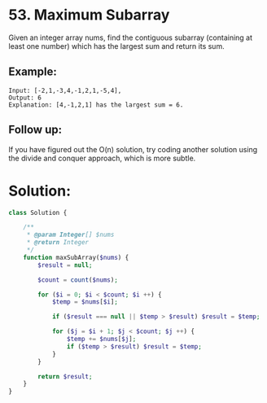# 53. Maximum Subarray
Given an integer array nums, find the contiguous subarray (containing at least one number) which has the largest sum and return its sum.
## Example:
~~~
Input: [-2,1,-3,4,-1,2,1,-5,4],
Output: 6
Explanation: [4,-1,2,1] has the largest sum = 6.
~~~
## Follow up:
If you have figured out the O(n) solution, try coding another solution using the divide and conquer approach, which is more subtle.
# Solution:
~~~PHP
class Solution {

    /**
     * @param Integer[] $nums
     * @return Integer
     */
    function maxSubArray($nums) {
        $result = null;

        $count = count($nums);

        for ($i = 0; $i < $count; $i ++) {
            $temp = $nums[$i];

            if ($result === null || $temp > $result) $result = $temp;

            for ($j = $i + 1; $j < $count; $j ++) {
                $temp += $nums[$j];
                if ($temp > $result) $result = $temp;
            }
        }

        return $result;
    }
}
~~~